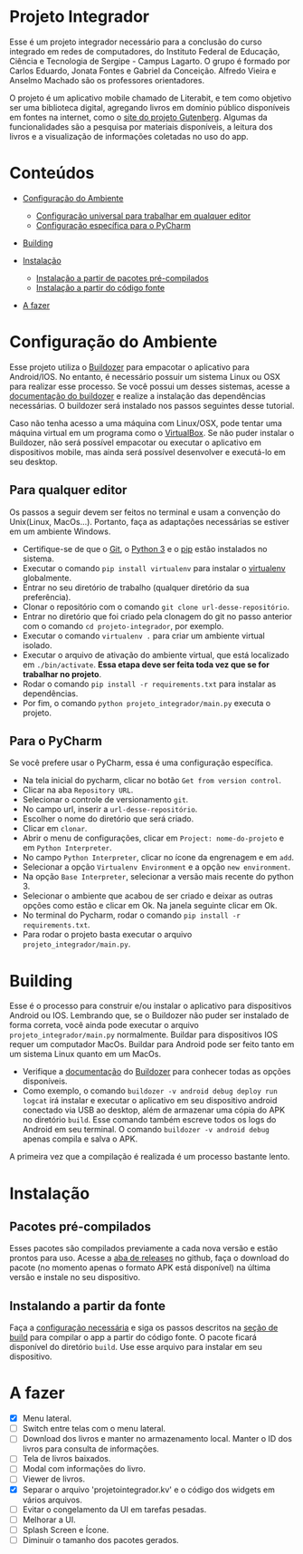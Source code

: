 # Projeto Integrador

Esse é um projeto integrador necessário para a conclusão do curso integrado em redes de computadores, do Instituto Federal de Educação, Ciência e Tecnologia de Sergipe - Campus Lagarto. O grupo é formado por Carlos Eduardo, Jonata Fontes e Gabriel da Conceição. Alfredo Vieira e Anselmo Machado são os professores orientadores.

O projeto é um aplicativo mobile chamado de Literabit, e tem como objetivo ser uma biblioteca digital, agregando livros em domínio público disponíveis em fontes na internet, como o [site do projeto Gutenberg](https://www.gutenberg.org/). Algumas da funcionalidades são a pesquisa por materiais disponíveis, a leitura dos livros e a visualização de informações coletadas no uso do app.

# Conteúdos

- [Configuração do Ambiente](#configuração-do-ambiente)
  - [Configuração universal para trabalhar em qualquer editor](#para-qualquer-editor)
  - [Configuração específica para o PyCharm](#para-o-pycharm)

- [Building](#building)

- [Instalação](#instalação)
  - [Instalação a partir de pacotes pré-compilados](#pacotes-pré-compilados)
  - [Instalação a partir do código fonte](#instalando-a-partir-da-fonte)

- [A fazer](#a-fazer)

# Configuração do Ambiente

Esse projeto utiliza o [Buildozer](https://github.com/kivy/buildozer) para empacotar o aplicativo para Android/IOS. No entanto, é necessário possuir um sistema Linux ou OSX para realizar esse processo. Se você possui um desses sistemas, acesse a [documentação do buildozer](https://buildozer.readthedocs.io/) e realize a instalação das dependências necessárias. O buildozer será instalado nos passos seguintes desse tutorial. 

Caso não tenha acesso a uma máquina com Linux/OSX, pode tentar uma máquina virtual em um programa como o [VirtualBox](https://www.virtualbox.org/). Se não puder instalar o Buildozer, não será possível empacotar ou executar o aplicativo em dispositivos mobile, mas ainda será possível desenvolver e executá-lo em seu desktop.

## Para qualquer editor

Os passos a seguir devem ser feitos no terminal e usam a convenção do Unix(Linux, MacOs...). Portanto, faça as adaptações necessárias se estiver em um ambiente Windows.

  - Certifique-se de que o [Git](https://git-scm.com/downloads), o [Python 3](https://www.python.org/downloads/) e o [pip](https://pip.pypa.io/en/stable/installing/) estão instalados no sistema.
  - Executar o comando `pip install virtualenv` para instalar o [virtualenv](https://pypi.org/project/virtualenv/) globalmente.
  - Entrar no seu diretório de trabalho (qualquer diretório da sua preferência).
  - Clonar o repositório com o comando `git clone url-desse-repositório`.
  - Entrar no diretório que foi criado pela clonagem do git no passo anterior com o comando `cd projeto-integrador`, por exemplo.
  - Executar o comando `virtualenv .` para criar um ambiente virtual isolado.
  - Executar o arquivo de ativação do ambiente virtual, que está localizado em `./bin/activate`. **Essa etapa deve ser feita toda vez que se for trabalhar no projeto**.
  - Rodar o comando `pip install -r requirements.txt` para instalar as dependências.
  - Por fim, o comando `python projeto_integrador/main.py` executa o projeto.

## Para o PyCharm

Se você prefere usar o PyCharm, essa é uma configuração específica.

  - Na tela inicial do pycharm, clicar no botão `Get from version control`.
  - Clicar na aba `Repository URL`.
  - Selecionar o controle de versionamento `git`.
  - No campo url, inserir a `url-desse-repositório`.
  - Escolher o nome do diretório que será criado.
  - Clicar em `clonar`.
  - Abrir o menu de configurações, clicar em `Project: nome-do-projeto` e em `Python Interpreter`.
  - No campo `Python Interpreter`, clicar no ícone da engrenagem e em `add`.
  - Selecionar a opção `Virtualenv Environment` e a opção `new environment`.
  - Na opção `Base Interpreter`, selecionar a versão mais recente do python 3.
  - Selecionar o ambiente que acabou de ser criado e deixar as outras opções como estão e clicar em Ok. Na janela seguinte clicar em Ok.
  - No terminal do Pycharm, rodar o comando `pip install -r requirements.txt`.
  - Para rodar o projeto basta executar o arquivo `projeto_integrador/main.py`.

# Building

Esse é o processo para construir e/ou instalar o aplicativo para dispositivos Android ou IOS. Lembrando que, se o Buildozer não puder ser instalado de forma correta, você ainda pode executar o arquivo `projeto_integrador/main.py` normalmente. Buildar para dispositivos IOS requer um computador MacOs. Buildar para Android pode ser feito tanto em um sistema Linux quanto em um MacOs.

  - Verifique a [documentação](https://buildozer.readthedocs.io/) do [Buildozer](https://github.com/kivy/buildozer) para conhecer todas as opções disponíveis.
  - Como exemplo, o comando `buildozer -v android debug deploy run logcat` irá instalar e executar o aplicativo em seu dispositivo android conectado via USB ao desktop, além de armazenar uma cópia do APK no diretório `build`. Esse comando também escreve todos os logs do Android em seu terminal. O comando `buildozer -v android debug` apenas compila e salva o APK.

A primeira vez que a compilação é realizada é um processo bastante lento.

# Instalação

## Pacotes pré-compilados

Esses pacotes são compilados previamente a cada nova versão e estão prontos para uso. Acesse a [aba de releases](https://github.com/c4rls/projeto-integrador/releases) no github, faça o download do pacote (no momento apenas o formato APK está disponível) na última versão e instale no seu dispositivo.

## Instalando a partir da fonte

Faça a [configuração necessária](#configuração-do-ambiente) e siga os passos descritos na [seção de build](#building) para compilar o app a partir do código fonte. O pacote ficará disponível do diretório `build`. Use esse arquivo para instalar em seu dispositivo. 

# A fazer

- [x] Menu lateral.
- [ ] Switch entre telas com o menu lateral.
- [ ] Download dos livros e manter no armazenamento local. Manter o ID dos livros para consulta de informações.
- [ ] Tela de livros baixados.
- [ ] Modal com informações do livro.
- [ ] Viewer de livros.
- [x] Separar o arquivo 'projetointegrador.kv' e o código dos widgets em vários arquivos.
- [ ] Evitar o congelamento da UI em tarefas pesadas.
- [ ] Melhorar a UI.
- [ ] Splash Screen e Ícone.
- [ ] Diminuir o tamanho dos pacotes gerados.
